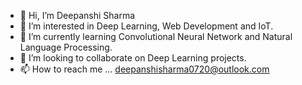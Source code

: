 - 👋 Hi, I’m Deepanshi Sharma
- 👀 I’m interested in Deep Learning, Web Development and IoT.
- 🌱 I’m currently learning Convolutional Neural Network and Natural Language Processing.
- 💞️ I’m looking to collaborate on Deep Learning projects.
- 📫 How to reach me ... deepanshisharma0720@outlook.com

<!---
Deep712sharma/Deep712sharma is a ✨ special ✨ repository because its `README.md` (this file) appears on your GitHub profile.
You can click the Preview link to take a look at your changes.
--->
